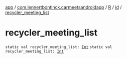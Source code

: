 [app](../../../index.md) / [com.lennertbontinck.carmeetsandroidapp](../../index.md) / [R](../index.md) / [id](index.md) / [recycler_meeting_list](./recycler_meeting_list.md)

# recycler_meeting_list

`static val recycler_meeting_list: `[`Int`](https://kotlinlang.org/api/latest/jvm/stdlib/kotlin/-int/index.html)
`static val recycler_meeting_list: `[`Int`](https://kotlinlang.org/api/latest/jvm/stdlib/kotlin/-int/index.html)